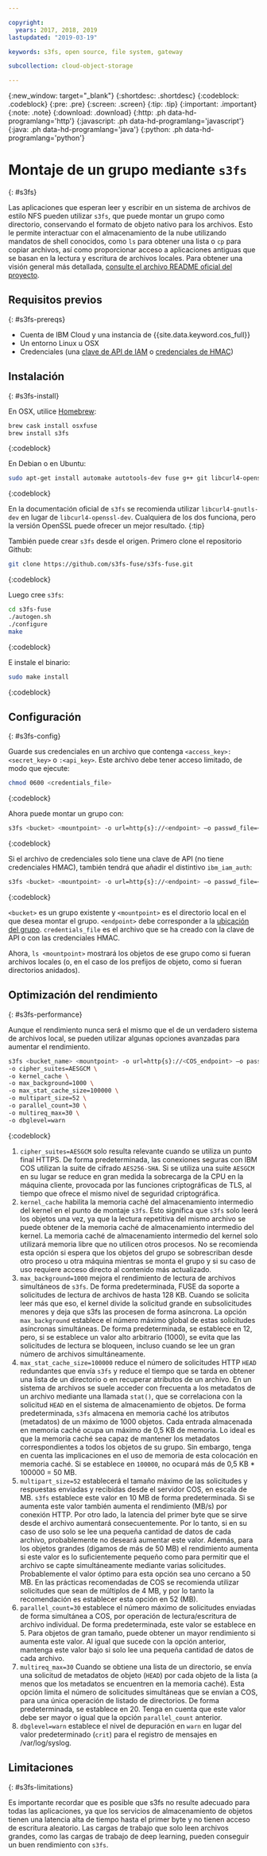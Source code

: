 ```yaml
---

copyright:
  years: 2017, 2018, 2019
lastupdated: "2019-03-19"

keywords: s3fs, open source, file system, gateway

subcollection: cloud-object-storage

---
```

{:new_window: target="_blank"}
{:shortdesc: .shortdesc}
{:codeblock: .codeblock}
{:pre: .pre}
{:screen: .screen}
{:tip: .tip}
{:important: .important}
{:note: .note}
{:download: .download} 
{:http: .ph data-hd-programlang='http'} 
{:javascript: .ph data-hd-programlang='javascript'} 
{:java: .ph data-hd-programlang='java'} 
{:python: .ph data-hd-programlang='python'}

# Montaje de un grupo mediante `s3fs`
{: #s3fs}

Las aplicaciones que esperan leer y escribir en un sistema de archivos de estilo NFS pueden utilizar `s3fs`, que puede montar un grupo como directorio, conservando el formato de objeto nativo para los archivos. Esto le permite interactuar con el almacenamiento de la nube utilizando mandatos de shell conocidos, como `ls` para obtener una lista o `cp` para copiar archivos, así como proporcionar acceso a aplicaciones antiguas que se basan en la lectura y escritura de archivos locales. Para obtener una visión general más detallada, [consulte el archivo README oficial del proyecto](https://github.com/s3fs-fuse/s3fs-fuse).

## Requisitos previos
{: #s3fs-prereqs}

* Cuenta de IBM Cloud y una instancia de {{site.data.keyword.cos_full}}
* Un entorno Linux u OSX
* Credenciales (una [clave de API de IAM](/docs/services/cloud-object-storage/iam?topic=cloud-object-storage-iam-overview) o [credenciales de HMAC](/docs/services/cloud-object-storage/hmac?topic=cloud-object-storage-hmac))

## Instalación
{: #s3fs-install}

En OSX, utilice [Homebrew](https://brew.sh/):

```sh
brew cask install osxfuse
brew install s3fs
```
{:codeblock}

En Debian o en Ubuntu: 

```sh
sudo apt-get install automake autotools-dev fuse g++ git libcurl4-openssl-dev libfuse-dev libssl-dev libxml2-dev make pkg-config
```
{:codeblock}

En la documentación oficial de `s3fs` se recomienda utilizar `libcurl4-gnutls-dev` en lugar de `libcurl4-openssl-dev`. Cualquiera de los dos funciona, pero la versión OpenSSL puede ofrecer un mejor resultado. 
{:tip}

También puede crear `s3fs` desde el origen. Primero clone el repositorio Github:

```sh
git clone https://github.com/s3fs-fuse/s3fs-fuse.git 
```
{:codeblock}

Luego cree `s3fs`:

```sh
cd s3fs-fuse
./autogen.sh
./configure
make

```
{:codeblock}

E instale el binario:

```sh
sudo make install
```
{:codeblock}

## Configuración
{: #s3fs-config}

Guarde sus credenciales en un archivo que contenga `<access_key>:<secret_key>` o `:<api_key>`. Este archivo debe tener acceso limitado, de modo que ejecute:

```sh
chmod 0600 <credentials_file> 
```
{:codeblock}

Ahora puede montar un grupo con:

```sh
s3fs <bucket> <mountpoint> -o url=http{s}://<endpoint> –o passwd_file=<credentials_file>
```
{:codeblock}

Si el archivo de credenciales solo tiene una clave de API (no tiene credenciales HMAC), también tendrá que añadir el distintivo `ibm_iam_auth`:

```sh
s3fs <bucket> <mountpoint> -o url=http{s}://<endpoint> –o passwd_file=<credentials_file> -o ibm_iam_auth
```
{:codeblock}

`<bucket>` es un grupo existente y `<mountpoint>` es el directorio local en el que desea montar el grupo. `<endpoint>` debe corresponder a la [ubicación del grupo](/docs/services/cloud-object-storage/basics?topic=cloud-object-storage-endpoints). `credentials_file` es el archivo que se ha creado con la clave de API o con las credenciales HMAC.

Ahora, `ls <mountpoint>` mostrará los objetos de ese grupo como si fueran archivos locales (o, en el caso de los prefijos de objeto, como si fueran directorios anidados).

## Optimización del rendimiento
{: #s3fs-performance}

Aunque el rendimiento nunca será el mismo que el de un verdadero sistema de archivos local, se pueden utilizar algunas opciones avanzadas para aumentar el rendimiento. 

```sh
s3fs <bucket_name> <mountpoint> -o url=http{s}://<COS_endpoint> –o passwd_file=<credentials_file> \
-o cipher_suites=AESGCM \
-o kernel_cache \
-o max_background=1000 \
-o max_stat_cache_size=100000 \
-o multipart_size=52 \
-o parallel_count=30 \
-o multireq_max=30 \
-o dbglevel=warn
```
{:codeblock}

1. `cipher_suites=AESGCM` solo resulta relevante cuando se utiliza un punto final HTTPS. De forma predeterminada, las conexiones seguras con IBM COS utilizan la suite de cifrado `AES256-SHA`. Si se utiliza una suite `AESGCM` en su lugar se reduce en gran medida la sobrecarga de la CPU en la máquina cliente, provocada por las funciones criptográficas de TLS, al tiempo que ofrece el mismo nivel de seguridad criptográfica.
2. `kernel_cache` habilita la memoria caché del almacenamiento intermedio del kernel en el punto de montaje `s3fs`. Esto significa que `s3fs` solo leerá los objetos una vez, ya que la lectura repetitiva del mismo archivo se puede obtener de la memoria caché de almacenamiento intermedio del kernel. La memoria caché de almacenamiento intermedio del kernel solo utilizará memoria libre que no utilicen otros procesos. No se recomienda esta opción si espera que los objetos del grupo se sobrescriban desde otro proceso u otra máquina mientras se monta el grupo y si su caso de uso requiere acceso directo al contenido más actualizado. 
3. `max_background=1000` mejora el rendimiento de lectura de archivos simultáneos de `s3fs`. De forma predeterminada, FUSE da soporte a solicitudes de lectura de archivos de hasta 128 KB. Cuando se solicita leer más que eso, el kernel divide la solicitud grande en subsolicitudes menores y deja que s3fs las procesen de forma asíncrona. La opción `max_background` establece el número máximo global de estas solicitudes asíncronas simultáneas. De forma predeterminada, se establece en 12, pero, si se establece un valor alto arbitrario (1000), se evita que las solicitudes de lectura se bloqueen, incluso cuando se lee un gran número de archivos simultáneamente.
4. `max_stat_cache_size=100000` reduce el número de solicitudes HTTP `HEAD` redundantes que envía `s3fs` y
reduce el tiempo que se tarda en obtener una lista de un directorio o en recuperar atributos de un archivo. En un sistema de archivos se suele acceder con frecuenta a los metadatos de un archivo mediante una llamada `stat()`, que se correlaciona con la solicitud `HEAD` en el sistema de almacenamiento de objetos. De forma predeterminada, `s3fs` almacena en memoria caché los atributos (metadatos) de un máximo de 1000 objetos. Cada entrada almacenada en memoria caché ocupa un máximo de 0,5 KB de memoria. Lo ideal es que la memoria caché sea capaz de mantener los metadatos correspondientes a todos los objetos de su grupo. Sin embargo, tenga en cuenta las implicaciones en el uso de memoria de esta colocación en memoria caché. Si se establece en `100000`, no ocupará más de 0,5 KB * 100000 = 50 MB.
5. `multipart_size=52` establecerá el tamaño máximo de las solicitudes y respuestas enviadas y recibidas desde el servidor COS, en escala de MB. `s3fs` establece este valor en 10 MB de forma predeterminada. Si se aumenta este valor también aumenta el rendimiento (MB/s) por conexión HTTP. Por otro lado, la latencia del primer byte que se sirve desde el archivo aumentará consecuentemente. Por lo tanto, si en su caso de uso solo se lee una pequeña cantidad de datos de cada archivo, probablemente no deseará aumentar este valor. Además, para los objetos grandes (digamos de más de 50 MB) el rendimiento aumenta si este valor es lo suficientemente pequeño como para permitir que el archivo se capte simultáneamente mediante varias solicitudes. Probablemente el valor óptimo para esta opción sea uno cercano a 50 MB. En las prácticas recomendadas de COS se recomienda utilizar solicitudes que sean de múltiplos de 4 MB, y por lo tanto la recomendación es establecer esta opción en 52 (MB).
6. `parallel_count=30` establece el número máximo de solicitudes enviadas de forma simultánea a COS, por operación de lectura/escritura de archivo individual. De forma predeterminada, este valor se establece en 5. Para objetos de gran tamaño, puede obtener un mayor rendimiento si aumenta este valor. Al igual que sucede con la opción anterior, mantenga este valor bajo si solo lee una pequeña cantidad de datos de cada archivo.
7. `multireq_max=30` Cuando se obtiene una lista de un directorio, se envía una solicitud de metadatos de objeto (`HEAD`) por cada objeto de la lista (a menos que los metadatos se encuentren en la memoria caché). Esta opción limita el número de solicitudes simultáneas que se envían a COS, para una única operación de listado de directorios. De forma predeterminada, se establece en 20. Tenga en cuenta que este valor debe ser mayor o igual que la opción `parallel_count` anterior.
8. `dbglevel=warn` establece el nivel de depuración en `warn` en lugar del valor predeterminado (`crit`) para el registro de mensajes en /var/log/syslog.

## Limitaciones
{: #s3fs-limitations}

Es importante recordar que es posible que s3fs no resulte adecuado para todas las aplicaciones, ya que los servicios de almacenamiento de objetos tienen una latencia alta de tiempo hasta el primer byte y no tienen acceso de escritura aleatorio. Las cargas de trabajo que solo leen archivos grandes, como las cargas de trabajo de deep learning, pueden conseguir un buen rendimiento con `s3fs`. 
